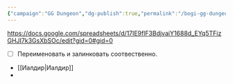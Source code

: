 ```yaml
---
{"campaign":"GG Dungeon","dg-publish":true,"permalink":"/bogi-gg-dungeon/","dgPassFrontmatter":true}
---
```


https://docs.google.com/spreadsheets/d/17lE9flF3BdjvaiY1688d_EYq5TFizGHJI7k3GsXbSOc/edit?gid=0#gid=0
- [ ] Переименовать и залинковать соотвественно.
- [[Иалдир\|Иалдир]]
- 